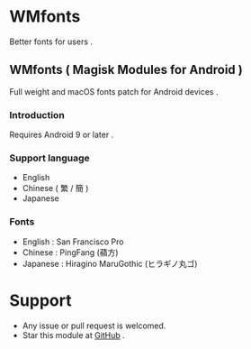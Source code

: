 # WMfonts

Better fonts for users .

## WMfonts ( Magisk Modules for Android )

Full weight and macOS fonts patch for Android devices .

  ### Introduction
  
  Requires Android 9 or later .
  
  ### Support language
  
  * English
  * Chinese ( 繁 / 簡 )
  * Japanese


  ### Fonts
  
  * English : San Francisco Pro
  * Chinese : PingFang (蘋方)
  * Japanese : Hiragino MaruGothic (ヒラギノ丸ゴ)
  
  
  
  

# Support

* Any issue or pull request is welcomed.
* Star this module at [GitHub](https://github.com/Stardusstt/WMfonts) .
